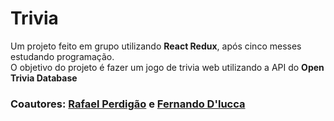 # Trivia

<p> 
  Um projeto feito em grupo utilizando <b>React Redux</b>, após cinco messes estudando programação.
  <br>O objetivo do projeto é fazer um jogo de trivia web utilizando a API do <b>Open Trivia Database</b>
</p>

<h3>Coautores: <a href="https://github.com/rafaelPermec">Rafael Perdigão</a> e <a href="https://github.com/fernandodluccas">Fernando D'lucca</a>
